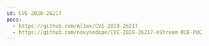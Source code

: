 ```yaml
---
id: CVE-2020-26217
pocs:
  - https://github.com/Al1ex/CVE-2020-26217
  - https://github.com/novysodope/CVE-2020-26217-XStream-RCE-POC
---
```

